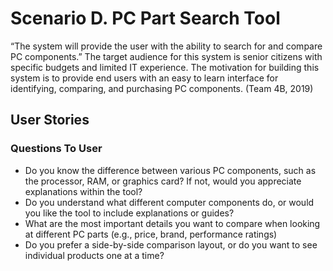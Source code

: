 <h1> Scenario D. PC Part Search Tool </h1>
<p>
“The system will provide the user with the ability to search for and compare PC components.” The target audience for this system is senior citizens with specific budgets and limited IT experience. The motivation for building this system is to provide end users with an easy to learn interface for identifying, comparing, and purchasing PC components.  (Team 4B, 2019) 
<p>
<h2> User Stories </h2>
<h3> Questions To User </h3>
<p>
  <ul>
    <li>Do you know the difference between various PC components, such as the processor, RAM, or graphics card? If not, would you appreciate explanations within the tool?</li>
    <li>Do you understand what different computer components do, or would you like the tool to include explanations or guides?</li>
    <li>What are the most important details you want to compare when looking at different PC parts (e.g., price, brand, performance ratings)</li>
    <li>Do you prefer a side-by-side comparison layout, or do you want to see individual products one at a time?</li>
  </ul>
</p>

